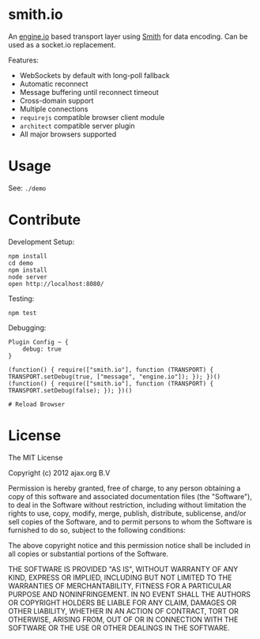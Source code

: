 smith.io
========

An [engine.io](https://github.com/LearnBoost/engine.io) based transport layer using
[Smith](https://github.com/c9open/smith) for data encoding. Can be used as a socket.io replacement.

Features:

  * WebSockets by default with long-poll fallback
  * Automatic reconnect
  * Message buffering until reconnect timeout
  * Cross-domain support
  * Multiple connections
  * `requirejs` compatible browser client module
  * `architect` compatible server plugin
  * All major browsers supported


Usage
=====

See: `./demo`


Contribute
==========

Development Setup:

    npm install
    cd demo
    npm install
    node server
    open http://localhost:8080/

Testing:

    npm test

Debugging:

    Plugin Config ~ {
        debug: true
    }
    
    (function() { require(["smith.io"], function (TRANSPORT) { TRANSPORT.setDebug(true, ["message", "engine.io"]); }); })()
    (function() { require(["smith.io"], function (TRANSPORT) { TRANSPORT.setDebug(false); }); })()
    
    # Reload Browser


License
=======

The MIT License

Copyright (c) 2012 ajax.org B.V

Permission is hereby granted, free of charge, to any person obtaining a copy
of this software and associated documentation files (the "Software"), to deal
in the Software without restriction, including without limitation the rights
to use, copy, modify, merge, publish, distribute, sublicense, and/or sell
copies of the Software, and to permit persons to whom the Software is
furnished to do so, subject to the following conditions:

The above copyright notice and this permission notice shall be included in
all copies or substantial portions of the Software.

THE SOFTWARE IS PROVIDED "AS IS", WITHOUT WARRANTY OF ANY KIND, EXPRESS OR
IMPLIED, INCLUDING BUT NOT LIMITED TO THE WARRANTIES OF MERCHANTABILITY,
FITNESS FOR A PARTICULAR PURPOSE AND NONINFRINGEMENT. IN NO EVENT SHALL THE
AUTHORS OR COPYRIGHT HOLDERS BE LIABLE FOR ANY CLAIM, DAMAGES OR OTHER
LIABILITY, WHETHER IN AN ACTION OF CONTRACT, TORT OR OTHERWISE, ARISING FROM,
OUT OF OR IN CONNECTION WITH THE SOFTWARE OR THE USE OR OTHER DEALINGS IN
THE SOFTWARE.
